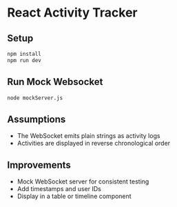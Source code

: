 # React Activity Tracker

## Setup 
```bash
npm install
npm run dev
```

## Run Mock Websocket
```bash
node mockServer.js
```


## Assumptions
- The WebSocket emits plain strings as activity logs
- Activities are displayed in reverse chronological order

## Improvements
- Mock WebSocket server for consistent testing
- Add timestamps and user IDs
- Display in a table or timeline component